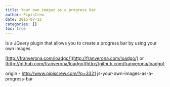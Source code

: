 ```yaml
---
title: Your own images as a progress bar
author: PipisCrew
date: 2015-07-12
categories: []
toc: true
---
```


Is a JQuery plugin that allows you to create a progress bar by using your own images.

[http://franverona.com/loadgo/](http://franverona.com/loadgo/)
or
[http://github.com/franverona/loadgo](http://github.com/franverona/loadgo)

origin - http://www.pipiscrew.com/?p=3321 js-your-own-images-as-a-progress-bar